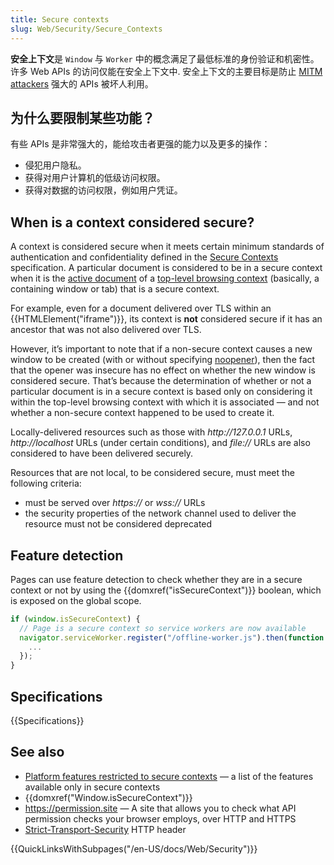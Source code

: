 ```yaml
---
title: Secure contexts
slug: Web/Security/Secure_Contexts
---
```

**安全上下文**是 `Window` 与 `Worker` 中的概念满足了最低标准的身份验证和机密性。许多 Web APIs 的访问仅能在安全上下文中. 安全上下文的主要目标是防止 [MITM attackers](https://zh.wikipedia.org/wiki/man-in-the-middle_attack) 强大的 APIs 被坏人利用。

## 为什么要限制某些功能？

有些 APIs 是非常强大的，能给攻击者更强的能力以及更多的操作：

- 侵犯用户隐私。
- 获得对用户计算机的低级访问权限。
- 获得对数据的访问权限，例如用户凭证。

## When is a context considered secure?

A context is considered secure when it meets certain minimum standards of authentication and confidentiality defined in the [Secure Contexts](https://w3c.github.io/webappsec-secure-contexts/) specification. A particular document is considered to be in a secure context when it is the [active document](https://html.spec.whatwg.org/multipage/browsers.html#active-document) of a [top-level browsing context](https://html.spec.whatwg.org/multipage/browsers.html#top-level-browsing-context) (basically, a containing window or tab) that is a secure context.

For example, even for a document delivered over TLS within an {{HTMLElement("iframe")}}, its context is **not** considered secure if it has an ancestor that was not also delivered over TLS.

However, it’s important to note that if a non-secure context causes a new window to be created (with or without specifying [noopener](/zh-CN/docs/Web/API/Window/open#noopener)), then the fact that the opener was insecure has no effect on whether the new window is considered secure. That’s because the determination of whether or not a particular document is in a secure context is based only on considering it within the top-level browsing context with which it is associated — and not whether a non-secure context happened to be used to create it.

Locally-delivered resources such as those with _http\://127.0.0.1_ URLs, _http\://localhost_ URLs (under certain conditions), and _file://_ URLs are also considered to have been delivered securely.

Resources that are not local, to be considered secure, must meet the following criteria:

- must be served over _https\://_ or _wss\://_ URLs
- the security properties of the network channel used to deliver the resource must not be considered deprecated

## Feature detection

Pages can use feature detection to check whether they are in a secure context or not by using the {{domxref("isSecureContext")}} boolean, which is exposed on the global scope.

```js
if (window.isSecureContext) {
  // Page is a secure context so service workers are now available
  navigator.serviceWorker.register("/offline-worker.js").then(function () {
    ...
  });
}
```

## Specifications

{{Specifications}}

## See also

- [Platform features restricted to secure contexts](/zh-CN/docs/Web/Security/Secure_Contexts/features_restricted_to_secure_contexts) — a list of the features available only in secure contexts
- {{domxref("Window.isSecureContext")}}
- <https://permission.site> — A site that allows you to check what API permission checks your browser employs, over HTTP and HTTPS
- [Strict-Transport-Security](/zh-CN/docs/Web/HTTP/Headers/Strict-Transport-Security) HTTP header

{{QuickLinksWithSubpages("/en-US/docs/Web/Security")}}
